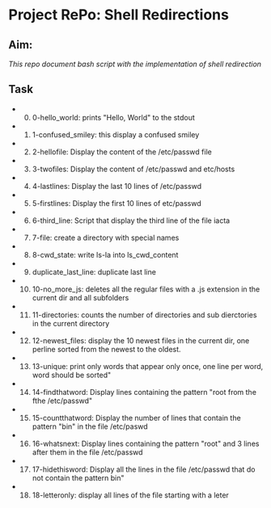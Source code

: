 # Project RePo: Shell Redirections

## Aim: 
_This repo document bash script with the implementation of shell redirection_

## Task

* 0. 0-hello_world: prints "Hello, World" to the stdout

* 1. 1-confused_smiley: this display a confused smiley

* 2. 2-hellofile: Display the content of the /etc/passwd file

* 3. 3-twofiles: Display the content of /etc/passwd and etc/hosts

* 4. 4-lastlines: Display the last 10 lines of /etc/passwd

* 5. 5-firstlines: Display the first 10 lines of etc/passwd

* 6. 6-third_line: Script that display the third line of the file iacta

* 7. 7-file: create a directory with special names

* 8. 8-cwd_state: write ls-la into ls_cwd_content

* 9. duplicate_last_line: duplicate last line

* 10. 10-no_more_js: deletes all the regular files with a .js extension in the current dir and all subfolders

* 11. 11-directories: counts the number of directories and sub dierctories in the current directory

* 12. 12-newest_files: display the 10 newest files in the current dir, one perline sorted from the newest to the oldest.

* 13. 13-unique: print only words that appear only once, one line per word, word should be sorted"

* 14. 14-findthatword: Display lines containing the pattern "root from the fthe /etc/passwd"

* 15. 15-countthatword: Display the number of lines that contain the pattern "bin" in the file /etc/paswd

* 16. 16-whatsnext: Display lines containing the pattern "root" and 3 lines after them  in the file /etc/passwd

* 17. 17-hidethisword: Display all the lines in the file /etc/passwd that do not contain the pattern bin"

* 18. 18-letteronly: display all lines of the file starting with a leter
